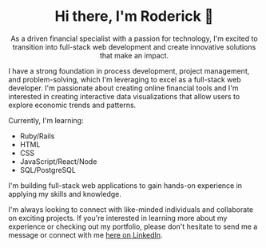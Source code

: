 <h1 align="center">Hi there, I'm Roderick 👋</h1>
<p align="center">As a driven financial specialist with a passion for technology, I'm excited to transition into full-stack web development and create innovative solutions that make an impact.</p>

<p>I have a strong foundation in process development, project management, and problem-solving, which I'm leveraging to excel as a full-stack web developer. I'm passionate about creating online financial tools and I'm interested in creating interactive data visualizations that allow users to explore economic trends and patterns.</p>

<p>Currently, I'm learning:</p>
<ul>
  <li>Ruby/Rails</li>
  <li>HTML</li>
  <li>CSS</li>
  <li>JavaScript/React/Node</li>
  <li>SQL/PostgreSQL</li>
</ul>

<p>I'm building full-stack web applications to gain hands-on experience in applying my skills and knowledge.</p>

<p>I'm always looking to connect with like-minded individuals and collaborate on exciting projects. If you're interested in learning more about my experience or checking out my portfolio, please don't hesitate to send me a message or connect with me <a href="https://www.linkedin.com/in/your-profile">here on LinkedIn</a>.</p>


